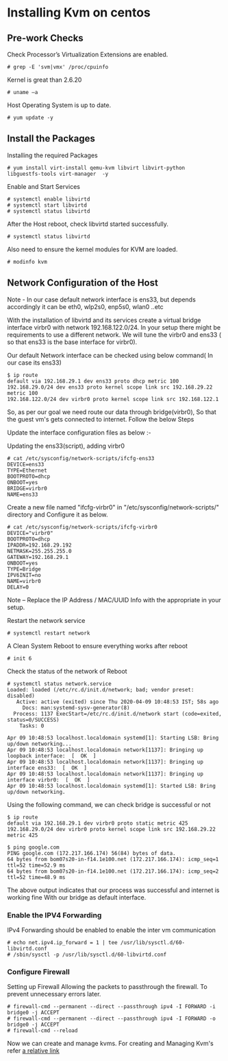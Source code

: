 # Installing Kvm on centos

## Pre-work Checks

Check Processor’s  Virtualization Extensions are enabled.
```
# grep -E 'svm|vmx' /proc/cpuinfo
```
Kernel is great than 2.6.20
```
# uname –a
```
Host Operating System is up to date.
```
# yum update -y
```

## Install the Packages

Installing the required Packages
```
# yum install virt-install qemu-kvm libvirt libvirt-python  libguestfs-tools virt-manager  -y
```

Enable and Start Services
```
# systemctl enable libvirtd
# systemctl start libvirtd
# systemctl status libvirtd
```

After the Host reboot, check libvirtd started successfully.
```
# systemctl status libvirtd
```
Also need to ensure the kernel modules for KVM are loaded.
```
# modinfo kvm
```

## Network Configuration of the Host

Note - In our case default network interface is ens33, but depends accordingly it can be eth0, wlp2s0, enp5s0, wlan0 ..etc

With the installation of libvirtd and its services create a virtual bridge interface virbr0  with network 192.168.122.0/24. In your setup there might be requirements to use a different network. We will tune the virbr0 and ens33 ( so that ens33 is the base interface for virbr0).

Our default Network interface can be checked using below command( In our case its ens33)
```
$ ip route
default via 192.168.29.1 dev ens33 proto dhcp metric 100
192.168.29.0/24 dev ens33 proto kernel scope link src 192.168.29.22 metric 100
192.168.122.0/24 dev virbr0 proto kernel scope link src 192.168.122.1
```
So, as per our goal we need route our data through bridge(virbr0), So that the guest vm's  gets connected to internet.
Follow the below Steps

Update the interface configuration files as below :-

Updating the ens33(script), adding virbr0
```
# cat /etc/sysconfig/network-scripts/ifcfg-ens33
DEVICE=ens33
TYPE=Ethernet
BOOTPROTO=dhcp
ONBOOT=yes
BRIDGE=virbr0
NAME=ens33
```
Create a new file named "ifcfg-virbr0"  in "/etc/sysconfig/network-scripts/" directory and Configure
it as below.
```
# cat /etc/sysconfig/network-scripts/ifcfg-virbr0
DEVICE="virbr0"
BOOTPROTO=dhcp
IPADDR=192.168.29.192
NETMASK=255.255.255.0
GATEWAY=192.168.29.1
ONBOOT=yes
TYPE=Bridge
IPV6INIT=no
NAME=virbr0
DELAY=0
```
Note – Replace the IP Address / MAC/UUID Info with the appropriate in your setup.

Restart the network service
```
# systemctl restart network
```
A Clean System Reboot to ensure everything works after reboot
```
# init 6
```
Check the status of the network of Reboot
```
# systemctl status network.service
Loaded: loaded (/etc/rc.d/init.d/network; bad; vendor preset: disabled)
   Active: active (exited) since Thu 2020-04-09 10:48:53 IST; 58s ago
     Docs: man:systemd-sysv-generator(8)
  Process: 1137 ExecStart=/etc/rc.d/init.d/network start (code=exited, status=0/SUCCESS)
    Tasks: 0

Apr 09 10:48:53 localhost.localdomain systemd[1]: Starting LSB: Bring up/down networking...
Apr 09 10:48:53 localhost.localdomain network[1137]: Bringing up loopback interface:  [  OK  ]
Apr 09 10:48:53 localhost.localdomain network[1137]: Bringing up interface ens33:  [  OK  ]
Apr 09 10:48:53 localhost.localdomain network[1137]: Bringing up interface virbr0:  [  OK  ]
Apr 09 10:48:53 localhost.localdomain systemd[1]: Started LSB: Bring up/down networking.

```
Using the following command, we can check bridge is successful or not
```
$ ip route
default via 192.168.29.1 dev virbr0 proto static metric 425
192.168.29.0/24 dev virbr0 proto kernel scope link src 192.168.29.22 metric 425

$ ping google.com
PING google.com (172.217.166.174) 56(84) bytes of data.
64 bytes from bom07s20-in-f14.1e100.net (172.217.166.174): icmp_seq=1 ttl=52 time=52.9 ms
64 bytes from bom07s20-in-f14.1e100.net (172.217.166.174): icmp_seq=2 ttl=52 time=48.9 ms

```
The above output indicates that our process was successful and internet is working fine With our bridge as default interface.

### Enable the IPV4 Forwarding

IPv4 Forwarding should be enabled to enable the inter vm communication
```
# echo net.ipv4.ip_forward = 1 | tee /usr/lib/sysctl.d/60-libvirtd.conf
# /sbin/sysctl -p /usr/lib/sysctl.d/60-libvirtd.conf
```
### Configure Firewall
Setting up Firewall
Allowing the packets to passthrough the firewall. To prevent unnecessary errors later.
```
# firewall-cmd --permanent --direct --passthrough ipv4 -I FORWARD -i bridge0 -j ACCEPT
# firewall-cmd --permanent --direct --passthrough ipv4 -I FORWARD -o bridge0 -j ACCEPT
# firewall-cmd --reload
```
Now we can create and manage kvms.
For creating and Managing Kvm's refer [a relative link](Create_ManageKVM.md)

 
